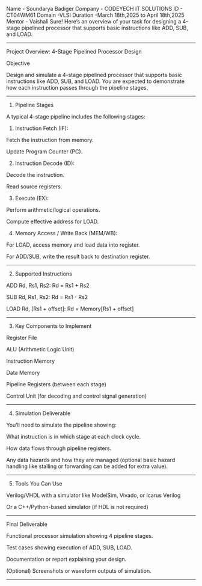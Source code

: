Name - Soundarya Badiger
Company - CODEYECH IT SOLUTIONS
ID - CT04WM61
Domain -VLSI
Duration -March 18th,2025 to April 18th,2025
Mentor - Vaishali
Sure! Here’s an overview of your task for designing a 4-stage pipelined processor that supports basic instructions like ADD, SUB, and LOAD.


---

Project Overview: 4-Stage Pipelined Processor Design

Objective

Design and simulate a 4-stage pipelined processor that supports basic instructions like ADD, SUB, and LOAD. You are expected to demonstrate how each instruction passes through the pipeline stages.


---

1. Pipeline Stages

A typical 4-stage pipeline includes the following stages:

1. Instruction Fetch (IF):

Fetch the instruction from memory.

Update Program Counter (PC).



2. Instruction Decode (ID):

Decode the instruction.

Read source registers.



3. Execute (EX):

Perform arithmetic/logical operations.

Compute effective address for LOAD.



4. Memory Access / Write Back (MEM/WB):

For LOAD, access memory and load data into register.

For ADD/SUB, write the result back to destination register.





---

2. Supported Instructions

ADD Rd, Rs1, Rs2: Rd = Rs1 + Rs2

SUB Rd, Rs1, Rs2: Rd = Rs1 - Rs2

LOAD Rd, [Rs1 + offset]: Rd = Memory[Rs1 + offset]



---

3. Key Components to Implement

Register File

ALU (Arithmetic Logic Unit)

Instruction Memory

Data Memory

Pipeline Registers (between each stage)

Control Unit (for decoding and control signal generation)



---

4. Simulation Deliverable

You’ll need to simulate the pipeline showing:

What instruction is in which stage at each clock cycle.

How data flows through pipeline registers.

Any data hazards and how they are managed (optional basic hazard handling like stalling or forwarding can be added for extra value).



---

5. Tools You Can Use

Verilog/VHDL with a simulator like ModelSim, Vivado, or Icarus Verilog

Or a C++/Python-based simulator (if HDL is not required)



---

Final Deliverable

Functional processor simulation showing 4 pipeline stages.

Test cases showing execution of ADD, SUB, LOAD.

Documentation or report explaining your design.

(Optional) Screenshots or waveform outputs of simulation.

---
